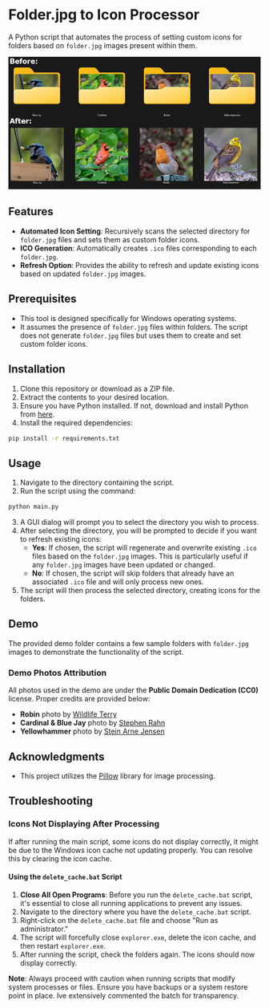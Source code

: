 
# Folder.jpg to Icon Processor

A Python script that automates the process of setting custom icons for folders based on `folder.jpg` images present within them.

![Before and After Comparison](https://github.com/Jamisonfitz/folder-jpg-to-icon/raw/main/assets/before_after.png)

## Features

- **Automated Icon Setting**: Recursively scans the selected directory for `folder.jpg` files and sets them as custom folder icons.
- **ICO Generation**: Automatically creates `.ico` files corresponding to each `folder.jpg`.
- **Refresh Option**: Provides the ability to refresh and update existing icons based on updated `folder.jpg` images.

## Prerequisites

- This tool is designed specifically for Windows operating systems.
- It assumes the presence of `folder.jpg` files within folders. The script does not generate `folder.jpg` files but uses them to create and set custom folder icons.

## Installation

1. Clone this repository or download as a ZIP file.
2. Extract the contents to your desired location.
3. Ensure you have Python installed. If not, download and install Python from [here](https://www.python.org/downloads/).
4. Install the required dependencies:

```bash
pip install -r requirements.txt
```

## Usage

1. Navigate to the directory containing the script.
2. Run the script using the command:

```bash
python main.py
```

3. A GUI dialog will prompt you to select the directory you wish to process.
4. After selecting the directory, you will be prompted to decide if you want to refresh existing icons:
   - **Yes**: If chosen, the script will regenerate and overwrite existing `.ico` files based on the `folder.jpg` images. This is particularly useful if any `folder.jpg` images have been updated or changed.
   - **No**: If chosen, the script will skip folders that already have an associated `.ico` file and will only process new ones.
5. The script will then process the selected directory, creating icons for the folders.

## Demo

The provided demo folder contains a few sample folders with `folder.jpg` images to demonstrate the functionality of the script.

### Demo Photos Attribution

All photos used in the demo are under the **Public Domain Dedication (CC0)** license. Proper credits are provided below:

- **Robin** photo by [Wildlife Terry](https://www.flickr.com/photos/wistaston/)
- **Cardinal & Blue Jay** photo by [Stephen Rahn](https://www.flickr.com/photos/srahn/)
- **Yellowhammer** photo by [Stein Arne Jensen](https://www.flickr.com/photos/steinarnejensen/)

## Acknowledgments

- This project utilizes the [Pillow](https://python-pillow.org/) library for image processing.

## Troubleshooting

### Icons Not Displaying After Processing

If after running the main script, some icons do not display correctly, it might be due to the Windows icon cache not updating properly. You can resolve this by clearing the icon cache.

#### Using the `delete_cache.bat` Script

1. **Close All Open Programs**: Before you run the `delete_cache.bat` script, it's essential to close all running applications to prevent any issues.
2. Navigate to the directory where you have the `delete_cache.bat` script.
3. Right-click on the `delete_cache.bat` file and choose "Run as administrator."
4. The script will forcefully close `explorer.exe`, delete the icon cache, and then restart `explorer.exe`.
5. After running the script, check the folders again. The icons should now display correctly.

**Note**: Always proceed with caution when running scripts that modify system processes or files. Ensure you have backups or a system restore point in place. Ive extensively commented the batch for transparency.

